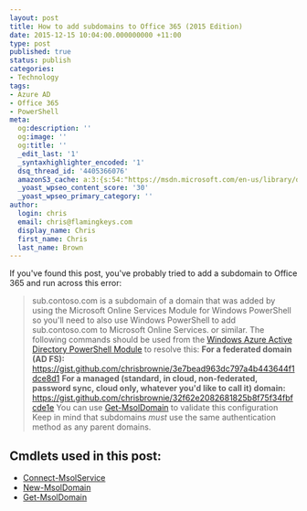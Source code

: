 ```yaml
---
layout: post
title: How to add subdomains to Office 365 (2015 Edition)
date: 2015-12-15 10:04:00.000000000 +11:00
type: post
published: true
status: publish
categories:
- Technology
tags:
- Azure AD
- Office 365
- PowerShell
meta:
  og:description: ''
  og:image: ''
  og:title: ''
  _edit_last: '1'
  _syntaxhighlighter_encoded: '1'
  dsq_thread_id: '4405366076'
  amazonS3_cache: a:3:{s:54:"https://msdn.microsoft.com/en-us/library/dn194090.aspx";a:1:{s:9:"timestamp";i:1478085360;}s:54:"https://msdn.microsoft.com/en-us/library/dn194123.aspx";a:1:{s:9:"timestamp";i:1478085360;}s:54:"https://msdn.microsoft.com/en-us/library/dn194081.aspx";a:1:{s:9:"timestamp";i:1478085360;}}
  _yoast_wpseo_content_score: '30'
  _yoast_wpseo_primary_category: ''
author:
  login: chris
  email: chris@flamingkeys.com
  display_name: Chris
  first_name: Chris
  last_name: Brown
---
```

If you've found this post, you've probably tried to add a subdomain to Office 365 and run across this error:
> sub.contoso.com is a subdomain of a domain that was added by using the Microsoft Online Services Module for Windows PowerShell so you'll need to also use Windows PowerShell to add sub.contoso.com to Microsoft Online Services.
or similar.
The following commands should be used from the <a href="http://aka.ms/aadposh" target="_blank">Windows Azure Active Directory PowerShell Module</a> to resolve this:
**For a federated domain (AD FS):**
https://gist.github.com/chrisbrownie/3e7bead963dc797a4b443644f1dce8d1
**For a managed (standard, in cloud, non-federated, password sync, cloud only, whatever you'd like to call it) domain:**
https://gist.github.com/chrisbrownie/32f62e2082681825b8f75f34fbfcde1e
You can use <a href="https://msdn.microsoft.com/en-us/library/dn194090.aspx" target="_blank">Get-MsolDomain</a> to validate this configuration
Keep in mind that subdomains *must* use the same authentication method as any parent domains.
## Cmdlets used in this post:
<ul>
<li><a href="https://msdn.microsoft.com/en-us/library/dn194123.aspx" target="_blank">Connect-MsolService</a></li>
<li><a href="https://msdn.microsoft.com/en-us/library/dn194081.aspx" target="_blank">New-MsolDomain</a></li>
<li><a href="https://msdn.microsoft.com/en-us/library/dn194090.aspx" target="_blank">Get-MsolDomain</a></li>
</ul>
